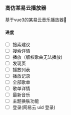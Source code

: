 ### 高仿某易云播放器

基于vue3的某易云音乐播放器🎵

#### 进度

- [ ] 搜索建议
- [ ]  搜索详情
- [ ]  播放（版权歌曲无法播放)
- [ ]  发现页
- [ ]  播放列表
- [ ]  播放记录
- [ ]  全部歌单
- [ ]  歌单详情
- [ ]  最新音乐
- [ ]  主题换肤功能
- [ ]  登录(网易云 uid 登录)
